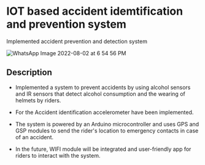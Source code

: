 
# IOT based accident idemtification and prevention system

Implemented accident prevention and detection system 


![WhatsApp Image 2022-08-02 at 6 54 56 PM](https://user-images.githubusercontent.com/68492875/221345587-2eba3475-4d55-4786-9020-70ac0d604826.jpeg)



## Description

-  Implemented a system to prevent accidents by using alcohol sensors and IR sensors that detect alcohol consumption and the wearing of helmets by riders.

- For the Accident identification accelerometer have been implemented.

- The system is powered by an Arduino microcontroller and uses GPS and GSP modules to send the rider's location to emergency contacts in case of an accident.

- In the future, WIFI module will be integrated and user-friendly app for riders to interact with the system.


